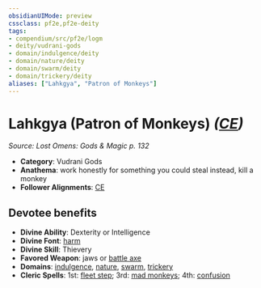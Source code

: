 ```yaml
---
obsidianUIMode: preview
cssclass: pf2e,pf2e-deity
tags:
- compendium/src/pf2e/logm
- deity/vudrani-gods
- domain/indulgence/deity
- domain/nature/deity
- domain/swarm/deity
- domain/trickery/deity
aliases: ["Lahkgya", "Patron of Monkeys"]
---
```

# Lahkgya (Patron of Monkeys) *([CE](../../../rules/traits/chaotic-evil-b1.md))*  
*Source: Lost Omens: Gods & Magic p. 132*  

- **Category**: Vudrani Gods
- **Anathema**: work honestly for something you could steal instead, kill a monkey
- **Follower Alignments**: [CE](../../../rules/traits/chaotic-evil-b1.md)

## Devotee benefits

- **Divine Ability**: Dexterity or Intelligence
- **Divine Font**: [harm](../../spells/harm.md)
- **Divine Skill**: Thievery
- **Favored Weapon**: jaws or [battle axe](../../equipment/items/battle-axe.md)
- **Domains**: [indulgence](../domains.md#Indulgence), [nature](../domains.md#Nature), [swarm](../domains.md#Swarm), [trickery](../domains.md#Trickery)
- **Cleric Spells**: 1st: [fleet step](../../spells/fleet-step.md); 3rd: [mad monkeys](../../spells/mad-monkeys-apg.md); 4th: [confusion](../../spells/confusion.md)